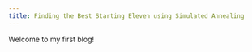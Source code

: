 ```yaml
---
title: Finding the Best Starting Eleven using Simulated Annealing
---
```


Welcome to my first blog!
